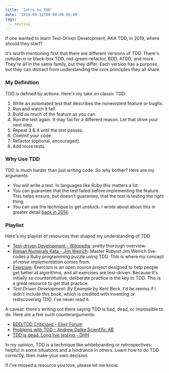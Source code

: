 ```yaml
---
title: 'Intro to TDD'
date: '2019-09-11T00:00:00-06:00'
tags:
  - testing
---
```


If one wanted to learn Test-Driven Development, AKA TDD, in 2019, where should
they start?

It's worth mentioning first that there are different versions of TDD. There's
outside-in or black-box TDD, red-green-refactor, BDD, ATDD, and more. They're
all in the same family, but they differ. Each version has a purpose, but they
can distract from understanding the core principles they all share.

### My Definition

TDD is defined by actions. Here's my take on classic TDD:

1. Write an automated test that describes the nonexistent feature or bugfix.
1. Run and watch it fail.
1. Build as much of the feature as you can.
1. Run the test again. It may fail for a different reason. Let that drive your next step.
1. Repeat 3 & 4 until the test passes.
1. Commit your code.
1. Refactor (optional, encouraged).
1. Add more tests.

### Why Use TDD

TDD is much harder than just writing code. So why bother? Here are my arguments:

- You will write a test. In languages like Ruby this matters a lot.
- You can guarantee that the test failed before implementing the feature. This
  helps ensure, but doesn't guarantee, that the test is testing the right
  thing.
- You can use the technique to get unstuck. I wrote about about this in greater
  detail [back in 2014][49].

### Playlist

Here's my playlist of resources that shaped my understanding of TDD.

- [Test-driven Development - Wikipedia](https://en.wikipedia.org/wiki/Test-driven_development): pretty
  thorough overview.
- [Roman Numerals Kata - Jim Weirich][kata]: Master Rubyist Jim Weirich
  live-codes a Ruby programming puzzle using TDD. This is where my concept of _naive
  implementation_ comes from.
- [Exercism][exercism]: Exercism is an open source project designed to help
  people get better at algorithms, and all exercises are test-driven. Because
  it's initially so counterintuitive, deliberate practice is the key to TDD. This is a
  great resource to get that practice.
- _Test Driven Development: By Example_ by Kent Beck. I'd be remiss if I didn't
  include this book, which is credited with inventing or rediscovering TDD. I've
  never read it.

A caveat: there's writing out there saying TDD is bad, dead, or impossible to
do. Here are a few such counterarguments:

- [BDD/TDD Criticized - Elixir Forum](https://elixirforum.com/t/bdd-tdd-criticized/759/72)
- [Problems with TDD - Andrew Dalke Scientific AB](http://www.dalkescientific.com/writings/diary/archive/2009/12/29/problems_with_tdd.html)
- [TDD is dead. Long live testing - DHH](https://dhh.dk/2014/tdd-is-dead-long-live-testing.html)

In my opinion, TDD is a technique like whiteboarding or retrospectives: helpful
in some situations and a hindrance in others. Learn how to do TDD correctly,
then make your own decision.


If I've missed a resource you love, please let me know.

[kata]: https://www.youtube.com/watch?v=983zk0eqYLY
[tcr]: https://medium.com/@tdeniffel/tcr-test-commit-revert-a-test-alternative-to-tdd-6e6b03c22bec
[exercism]: https://exercism.io/ 
[49]: /week-49/
